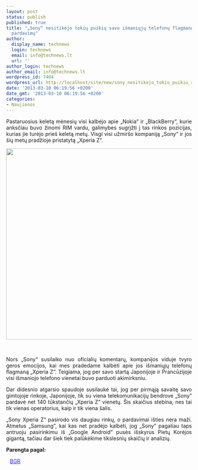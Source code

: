 ```yaml
---
layout: post
status: publish
published: true
title: "„Sony“ nesitikėjo tokių puikių savo išmaniųjų telefonų flagmano „Xperia Z“
  pardavimų"
author:
  display_name: technews
  login: technews
  email: info@technews.lt
  url: ''
author_login: technews
author_email: info@technews.lt
wordpress_id: 7404
wordpress_url: http://localhost/site/new/sony_nesitikejo_tokiu_puikiu_savo_ismaniuju_telefonu_flagmano_xperia_z_pardavimu/
date: '2013-03-10 06:19:56 +0200'
date_gmt: '2013-03-10 06:19:56 +0200'
categories:
- Naujienos
---
```

<p style="text-align:justify">Pastaruosius keletą mėnesių visi kalbėjo apie „Nokia“ ir „BlackBerry“, kurie anksčiau buvo žinomi RIM vardu, galimybes sugrįžti į tas rinkos pozicijas, kurias jie turėjo prieš keletą metų. Visgi visi užmiršo kompaniją „Sony“ ir jos šių metų pradžioje pristatytą „Xperia Z“.</p>
<p style="text-align:center"> <a target="blank" href="http://www.technologijos.lt/upload/image/n/technologijos/gsm/S-31651/xperiaz.jpg"><img alt="" src="http://www.technologijos.lt/upload/image/n/technologijos/gsm/S-31651/1-xperiaz.jpg" style="width: 520px;" /></a></p>
<div style="text-align:center"> <strong></strong><br/><em></em></div>
<div style="text-align:justify"><!--[if gte mso 9]><![endif]--><!--[if gte mso 9]><xml></p>
<p>  Normal<br />
  0</p>
<p>  false<br />
  false<br />
  false</p>
<p>  EN-US<br />
  X-NONE<br />
  X-NONE</p>
<p></xml><![endif]--><!--[if gte mso 9]><![endif]--><!--[if gte mso 10]></p>
<style>
 /* Style Definitions */<br />
 table.MsoNormalTable<br />
	{mso-style-name:"Table Normal";<br />
	mso-style-parent:"";<br />
	line-height:115%;<br />
	font-size:11.0pt;"Calibri","sans-serif";}<br />
</style>
<p><![endif]--></p>
<p><span>Nors &bdquo;Sony&ldquo; susilaiko nuo oficialių komentarų, kompanijos viduje tvyro geros emocijos, kai mes pradedame kalbėti apie jos išmaniųjų telefonų flagmaną &bdquo;Xperia Z&ldquo;. Teigiama, jog per savo startą Japonijoje ir Prancūzijoje visi išmaniojo telefono vienetai buvo parduoti akimirksniu.</span></p>
<p><span>Dar didesnio atgarsio spaudoje susilaukė tai, jog per pirmąją savaitę savo gimtojoje rinkoje, Japonijoje, tik su viena telekomunikacijų bendrove &bdquo;Sony&ldquo; pardavė net 140 tūkstančių &bdquo;Xperia Z&ldquo; vienetų. Šis skaičius stebina, nes tai tik vienas operatorius, kaip ir tik viena šalis.</span></p>
<p><span>&bdquo;Sony Xperia Z&ldquo; pasirodo vis daugiau rinkų, o pardavimai išties nėra maži. Atmetus &bdquo;Samsung&ldquo;, kai kas net pradėjo kalbėti, jog &bdquo;Sony&ldquo; pagaliau taps antruoju pasirinkimu iš &bdquo;Google Android&ldquo; pusės išskyrus Pietų Korėjos gigantą, tačiau dar šiek tiek palūkėkime tikslesnių skaičių ir analizių.</span></p>
</div>
<p><strong>Parengta pagal:</strong></p>
<p style="margin:0px 0px 0px 10px"><a target="blank" href="http://bgr.com/2013/03/07/sonys-smartphone-market-gains-362993/"><span style="color:#2E2EFE">BGR</span></a></p>
